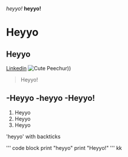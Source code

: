*heyyo!*
**heyyo!**
# Heyyo
## Heyyo
[Linkedin](https://www.linkedin.com/in/pulkitgoyall/)
![Cute Peechur](https://user-images.githubusercontent.com/98442414/192686517-2b1dc391-fd24-4fe5-99db-01facd83283f.png)))

>Heyyo!

-Heyyo
-heyyo
-Heyyo!
---
1. Heyyo
2. Heyyo
3. Heyyo

'heyyo' with backticks

'''
code block
print "heyyo"
print "Heyyo!"
'''
kk
